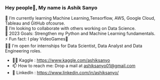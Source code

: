 ### Hey people👋, My name is Ashik Sanyo 


🌱 I’m currently learning Machine Learning,Tensorflow, AWS, Google Cloud, Tableau and GitHub ofcourse.                                             
👯 I’m looking to collaborate with others working on Data Science.                                                                
🥅 2023 Goals: Strengthen my Python and Machine Learning fundamentals.                                        
⚡ Fun fact: I play VideoGames🐾                                                                                  
👨‍💻 I'm open for internships for Data Scientist, Data Analyst and Data Engineering roles.                                                    


- 🐱‍👤 Kaggle : https://www.kaggle.com/ashiksanyo
- 📫 How to reach me: Drop a mail at ashiksanyo01@gmail.com
- 🎯 LinkedIn : https://www.linkedin.com/in/ashiksanyo/




